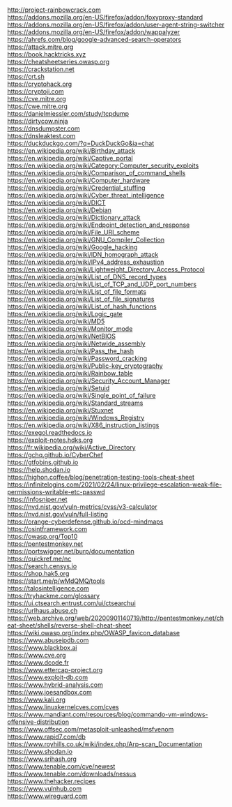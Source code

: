 <br />http://project-rainbowcrack.com
<br />https://addons.mozilla.org/en-US/firefox/addon/foxyproxy-standard
<br />https://addons.mozilla.org/en-US/firefox/addon/user-agent-string-switcher
<br />https://addons.mozilla.org/en-US/firefox/addon/wappalyzer
<br />https://ahrefs.com/blog/google-advanced-search-operators
<br />https://attack.mitre.org
<br />https://book.hacktricks.xyz
<br />https://cheatsheetseries.owasp.org
<br />https://crackstation.net
<br />https://crt.sh
<br />https://cryptohack.org
<br />https://cryptoji.com
<br />https://cve.mitre.org
<br />https://cwe.mitre.org
<br />https://danielmiessler.com/study/tcpdump
<br />https://dirtycow.ninja
<br />https://dnsdumpster.com
<br />https://dnsleaktest.com
<br />https://duckduckgo.com/?q=DuckDuckGo&ia=chat
<br />https://en.wikipedia.org/wiki/Birthday_attack
<br />https://en.wikipedia.org/wiki/Captive_portal
<br />https://en.wikipedia.org/wiki/Category:Computer_security_exploits
<br />https://en.wikipedia.org/wiki/Comparison_of_command_shells
<br />https://en.wikipedia.org/wiki/Computer_hardware
<br />https://en.wikipedia.org/wiki/Credential_stuffing
<br />https://en.wikipedia.org/wiki/Cyber_threat_intelligence
<br />https://en.wikipedia.org/wiki/DICT
<br />https://en.wikipedia.org/wiki/Debian
<br />https://en.wikipedia.org/wiki/Dictionary_attack
<br />https://en.wikipedia.org/wiki/Endpoint_detection_and_response
<br />https://en.wikipedia.org/wiki/File_URI_scheme
<br />https://en.wikipedia.org/wiki/GNU_Compiler_Collection
<br />https://en.wikipedia.org/wiki/Google_hacking
<br />https://en.wikipedia.org/wiki/IDN_homograph_attack
<br />https://en.wikipedia.org/wiki/IPv4_address_exhaustion
<br />https://en.wikipedia.org/wiki/Lightweight_Directory_Access_Protocol
<br />https://en.wikipedia.org/wiki/List_of_DNS_record_types
<br />https://en.wikipedia.org/wiki/List_of_TCP_and_UDP_port_numbers
<br />https://en.wikipedia.org/wiki/List_of_file_formats
<br />https://en.wikipedia.org/wiki/List_of_file_signatures
<br />https://en.wikipedia.org/wiki/List_of_hash_functions
<br />https://en.wikipedia.org/wiki/Logic_gate
<br />https://en.wikipedia.org/wiki/MD5
<br />https://en.wikipedia.org/wiki/Monitor_mode
<br />https://en.wikipedia.org/wiki/NetBIOS
<br />https://en.wikipedia.org/wiki/Netwide_assembly
<br />https://en.wikipedia.org/wiki/Pass_the_hash
<br />https://en.wikipedia.org/wiki/Password_cracking
<br />https://en.wikipedia.org/wiki/Public-key_cryptography
<br />https://en.wikipedia.org/wiki/Rainbow_table
<br />https://en.wikipedia.org/wiki/Security_Account_Manager
<br />https://en.wikipedia.org/wiki/Setuid
<br />https://en.wikipedia.org/wiki/Single_point_of_failure
<br />https://en.wikipedia.org/wiki/Standard_streams
<br />https://en.wikipedia.org/wiki/Stuxnet
<br />https://en.wikipedia.org/wiki/Windows_Registry
<br />https://en.wikipedia.org/wiki/X86_instruction_listings
<br />https://exegol.readthedocs.io
<br />https://exploit-notes.hdks.org
<br />https://fr.wikipedia.org/wiki/Active_Directory
<br />https://gchq.github.io/CyberChef
<br />https://gtfobins.github.io
<br />https://help.shodan.io
<br />https://highon.coffee/blog/penetration-testing-tools-cheat-sheet
<br />https://infinitelogins.com/2021/02/24/linux-privilege-escalation-weak-file-permissions-writable-etc-passwd
<br />https://infosniper.net
<br />https://nvd.nist.gov/vuln-metrics/cvss/v3-calculator
<br />https://nvd.nist.gov/vuln/full-listing
<br />https://orange-cyberdefense.github.io/ocd-mindmaps
<br />https://osintframework.com
<br />https://owasp.org/Top10
<br />https://pentestmonkey.net
<br />https://portswigger.net/burp/documentation
<br />https://quickref.me/nc
<br />https://search.censys.io
<br />https://shop.hak5.org
<br />https://start.me/p/wMdQMQ/tools
<br />https://talosintelligence.com
<br />https://tryhackme.com/glossary
<br />https://ui.ctsearch.entrust.com/ui/ctsearchui
<br />https://urlhaus.abuse.ch
<br />https://web.archive.org/web/20200901140719/http://pentestmonkey.net/cheat-sheet/shells/reverse-shell-cheat-sheet
<br />https://wiki.owasp.org/index.php/OWASP_favicon_database
<br />https://www.abuseipdb.com
<br />https://www.blackbox.ai
<br />https://www.cve.org
<br />https://www.dcode.fr
<br />https://www.ettercap-project.org
<br />https://www.exploit-db.com
<br />https://www.hybrid-analysis.com
<br />https://www.joesandbox.com
<br />https://www.kali.org
<br />https://www.linuxkernelcves.com/cves
<br />https://www.mandiant.com/resources/blog/commando-vm-windows-offensive-distribution
<br />https://www.offsec.com/metasploit-unleashed/msfvenom
<br />https://www.rapid7.com/db
<br />https://www.royhills.co.uk/wiki/index.php/Arp-scan_Documentation
<br />https://www.shodan.io
<br />https://www.srihash.org
<br />https://www.tenable.com/cve/newest
<br />https://www.tenable.com/downloads/nessus
<br />https://www.thehacker.recipes
<br />https://www.vulnhub.com
<br />https://www.wireguard.com
